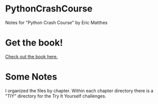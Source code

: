 # PythonCrashCourse
Notes for "Python Crash Course" by Eric Matthes
# Get the book! 
[Check out the book here.](https://nostarch.com/python-crash-course-3rd-edition)
# Some Notes
I organized the files by chapter. Within each chapter directory there is a "TIY" directory for the Try It Yourself challenges.
